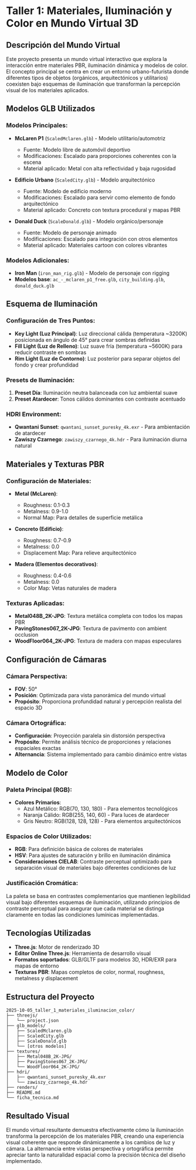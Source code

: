 # Taller 1: Materiales, Iluminación y Color en Mundo Virtual 3D

## Descripción del Mundo Virtual

Este proyecto presenta un mundo virtual interactivo que explora la interacción entre materiales PBR, iluminación dinámica y modelos de color. El concepto principal se centra en crear un entorno urbano-futurista donde diferentes tipos de objetos (orgánicos, arquitectónicos y utilitarios) coexisten bajo esquemas de iluminación que transforman la percepción visual de los materiales aplicados.

## Modelos GLB Utilizados

### Modelos Principales:
- **McLaren P1** (`ScaledMclaren.glb`) - Modelo utilitario/automotriz
  - Fuente: Modelo libre de automóvil deportivo
  - Modificaciones: Escalado para proporciones coherentes con la escena
  - Material aplicado: Metal con alta reflectividad y baja rugosidad

- **Edificio Urbano** (`ScaledCity.glb`) - Modelo arquitectónico
  - Fuente: Modelo de edificio moderno
  - Modificaciones: Escalado para servir como elemento de fondo arquitectónico
  - Material aplicado: Concreto con textura procedural y mapas PBR

- **Donald Duck** (`ScaleDonald.glb`) - Modelo orgánico/personaje
  - Fuente: Modelo de personaje animado
  - Modificaciones: Escalado para integración con otros elementos
  - Material aplicado: Materiales cartoon con colores vibrantes

### Modelos Adicionales:
- **Iron Man** (`iron_man_rig.glb`) - Modelo de personaje con rigging
- **Modelos base**: `ac_-_mclaren_p1_free.glb`, `city_building.glb`, `donald_duck.glb`

## Esquema de Iluminación

### Configuración de Tres Puntos:
- **Key Light (Luz Principal)**: Luz direccional cálida (temperatura ~3200K) posicionada en ángulo de 45° para crear sombras definidas
- **Fill Light (Luz de Relleno)**: Luz suave fría (temperatura ~5600K) para reducir contraste en sombras
- **Rim Light (Luz de Contorno)**: Luz posterior para separar objetos del fondo y crear profundidad

### Presets de Iluminación:
1. **Preset Día**: Iluminación neutra balanceada con luz ambiental suave
2. **Preset Atardecer**: Tonos cálidos dominantes con contraste acentuado

### HDRI Environment:
- **Qwantani Sunset**: `qwantani_sunset_puresky_4k.exr` - Para ambientación de atardecer
- **Zawiszy Czarnego**: `zawiszy_czarnego_4k.hdr` - Para iluminación diurna natural

## Materiales y Texturas PBR

### Configuración de Materiales:
- **Metal (McLaren)**: 
  - Roughness: 0.1-0.3
  - Metalness: 0.9-1.0
  - Normal Map: Para detalles de superficie metálica

- **Concreto (Edificio)**:
  - Roughness: 0.7-0.9
  - Metalness: 0.0
  - Displacement Map: Para relieve arquitectónico

- **Madera (Elementos decorativos)**:
  - Roughness: 0.4-0.6
  - Metalness: 0.0
  - Color Map: Vetas naturales de madera

### Texturas Aplicadas:
- **Metal048B_2K-JPG**: Textura metálica completa con todos los mapas PBR
- **PavingStones067_2K-JPG**: Textura de pavimento con ambient occlusion
- **WoodFloor064_2K-JPG**: Textura de madera con mapas especulares

## Configuración de Cámaras

### Cámara Perspectiva:
- **FOV**: 50°
- **Posición**: Optimizada para vista panorámica del mundo virtual
- **Propósito**: Proporciona profundidad natural y percepción realista del espacio 3D

### Cámara Ortográfica:
- **Configuración**: Proyección paralela sin distorsión perspectiva
- **Propósito**: Permite análisis técnico de proporciones y relaciones espaciales exactas
- **Alternancia**: Sistema implementado para cambio dinámico entre vistas

## Modelo de Color

### Paleta Principal (RGB):
- **Colores Primarios**: 
  - Azul Metálico: RGB(70, 130, 180) - Para elementos tecnológicos
  - Naranja Cálido: RGB(255, 140, 60) - Para luces de atardecer
  - Gris Neutro: RGB(128, 128, 128) - Para elementos arquitectónicos

### Espacios de Color Utilizados:
- **RGB**: Para definición básica de colores de materiales
- **HSV**: Para ajustes de saturación y brillo en iluminación dinámica
- **Consideraciones CIELAB**: Contraste perceptual optimizado para separación visual de materiales bajo diferentes condiciones de luz

### Justificación Cromática:
La paleta se basa en contrastes complementarios que mantienen legibilidad visual bajo diferentes esquemas de iluminación, utilizando principios de contraste perceptual para asegurar que cada material se distinga claramente en todas las condiciones lumínicas implementadas.

## Tecnologías Utilizadas

- **Three.js**: Motor de renderizado 3D
- **Editor Online Three.js**: Herramienta de desarrollo visual
- **Formatos soportados**: GLB/GLTF para modelos 3D, HDR/EXR para mapas de entorno
- **Texturas PBR**: Mapas completos de color, normal, roughness, metalness y displacement

## Estructura del Proyecto

```
2025-10-05_taller_1_materiales_iluminacion_color/
├── threejs/
│   └── project.json
├── glb_models/
│   ├── ScaledMclaren.glb
│   ├── ScaledCity.glb
│   ├── ScaleDonald.glb
│   └── [otros modelos]
├── textures/
│   ├── Metal048B_2K-JPG/
│   ├── PavingStones067_2K-JPG/
│   └── WoodFloor064_2K-JPG/
├── hdri/
│   ├── qwantani_sunset_puresky_4k.exr
│   └── zawiszy_czarnego_4k.hdr
├── renders/
├── README.md
└── ficha_tecnica.md
```

## Resultado Visual

El mundo virtual resultante demuestra efectivamente cómo la iluminación transforma la percepción de los materiales PBR, creando una experiencia visual coherente que responde dinámicamente a los cambios de luz y cámara. La alternancia entre vistas perspectiva y ortográfica permite apreciar tanto la naturalidad espacial como la precisión técnica del diseño implementado.